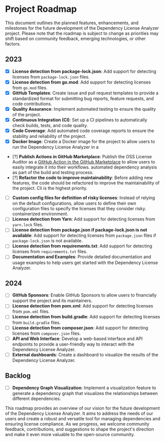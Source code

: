 # Project Roadmap

This document outlines the planned features, enhancements, and milestones for the future development of the Dependency
License Analyzer project. Please note that the roadmap is subject to change as priorities may shift based on community
feedback, emerging technologies, or other factors.

## 2023
- [x] **License detection from package-lock.json**: Add support for detecting licenses from `package-lock.json` files.
- [x] **License detection from go.mod**: Add support for detecting licenses from `go.mod` files.
- [x] **GitHub Templates**: Create issue and pull request templates to provide a standardized format for submitting bug
  reports, feature requests, and code contributions.
- [x] **Quality Assurance**: Implement automated testing to ensure the quality of the project.
- [x] **Continuous Integration (CI)**: Set up a CI pipelines to automatically check builds, tests, and code quality.
- [x] **Code Coverage**: Add automated code coverage reports to ensure the stability and reliability of the project.
- [x] **Docker Image**: Create a Docker image for the project to allow users to run the Dependency License Analyzer in a
- [?] **Publish Actions in GitHub Marketplace**: Publish the OSS License Auditor as
  a [GitHub Action in the GitHub Marketplace](https://docs.github.com/en/actions/creating-actions/publishing-actions-in-github-marketplace)
  to allow users to easily integrate it into their workflows.
  automated dependency analysis as part of the build and testing process.
- [?] **Refactor the code to improve maintainability**: Before adding new features, the code should be refactored 
  to improve the maintainability of the project. Cli is the highest priority.
- [ ] **Custom config files for definition of risky licenses**: Instead of relying on the default configurations, allow
  users to define their own configuration files to specify the licenses that they consider risky.
  containerized environment.
- [ ] **License detection from Yarn**: Add support for detecting licenses from `yarn.lock` files.
- [ ] **License detection from package.json if package-lock.json is not available**: Add support for detecting licenses
  from `package.json` files if `package-lock.json` is not available.
- [ ] **License detection from requirements.txt**: Add support for detecting licenses from `requirements.txt` files.
- [ ] **Documentation and Examples**: Provide detailed documentation and usage examples to help users get started with the
  Dependency License Analyzer.

## 2024
- [ ] **GitHub Sponsors**: Enable GitHub Sponsors to allow users to financially support the project and its maintainers.
- [ ] **License detection from pom.xml**: Add support for detecting licenses from `pom.xml` files.
- [ ] **License detection from build.gradle**: Add support for detecting licenses from `build.gradle` files.
- [ ] **License detection from composer.json**: Add support for detecting licenses from `composer.json` files.
- [ ] **API and Web Interface**: Develop a web-based interface and API endpoints to provide a user-friendly way to interact
  with the Dependency License Analyzer.
- [ ] **External dashboards**: Create a dashboard to visualize the results of the Dependency License Analyzer.

## Backlog
- [ ] **Dependency Graph Visualization**: Implement a visualization feature to generate a dependency graph that visualizes
  the relationships between different dependencies.

This roadmap provides an overview of our vision for the future development of the Dependency License Analyzer. It aims
to address the needs of our users and create a robust and versatile tool for managing dependencies and ensuring license
compliance. As we progress, we welcome community feedback, contributions, and suggestions to shape the project's
direction and make it even more valuable to the open-source community.